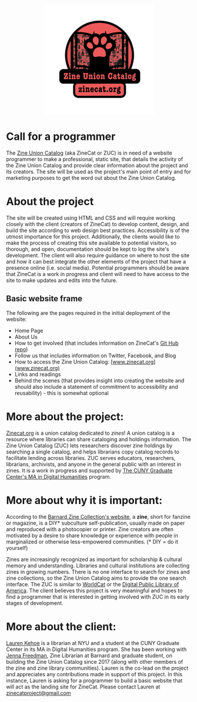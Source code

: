 <p align="center">
<img src="https://github.com/lsrkthelibrarian/zinecat.org/blob/master/zinecat_logo.png" width="300"/>
</p>

# Call for a programmer
The [Zine Union Catalog](www.zinecat.org) (aka ZineCat or ZUC) is in need of a website programmer to make a professional, static site, that details the activity of the Zine Union Catalog and provide clear information about the project and its creators.  The site will be used as the project's main point of entry and for marketing purposes to get the word out about the Zine Union Catalog.  

# About the project
The site will be created using HTML and CSS and will require working closely with the client (creators of ZineCat) to develop content, design, and build the site according to web design best practices.  Accessibility is of the utmost importance for this project.  Additionally, the clients would like to make the process of creating this site available to potential visitors, so thorough, and open, documentation should be kept to log the site's development.  The client will also require guidance on where to host the site and how it can best integrate the other elements of the project that have a presence online (i.e. social media).  Potential programmers should be aware that ZineCat is a work in progress and client will need to have access to the site to make updates and edits into the future.   

## Basic website frame
The following are the pages required in the initial deployment of the website:
* Home Page
* About Us
* How to get involved (that includes information on ZineCat's [Git Hub repo](https://github.com/lsrkthelibrarian/zinecat.org))
* Follow us that includes information on Twitter, Facebook, and Blog
* How to access the Zine Union Catalog: [www.zinecat.org](www.zinecat.org)
* Links and readings
* Behind the scenes (that provides insight into creating the website and should also include a statement of commitment to accessibility and reusability) - this is somewhat optional

# More about the project:
[Zinecat.org](www.zinecat.org) is a union catalog dedicated to *zines*! A union catalog is a resource where libraries can share cataloging and holdings information. The Zine Union Catalog (ZUC) lets researchers discover zine holdings by searching a single catalog, and helps librarians copy catalog records to facilitate lending across libraries. ZUC serves educators, researchers, librarians, archivists, and anyone in the general public with an interest in zines.  It is a work in progress and supported by [The CUNY Graduate Center's MA in Digital Humanities](https://www.gc.cuny.edu/Page-Elements/Academics-Research-Centers-Initiatives/Masters-Programs/Digital-Humanities) program.  

# More about why it is important:
According to the [Barnard Zine Collection's website](https://zines.barnard.edu/about-zines), a **zine**, short for fanzine or magazine, is a DIY* subculture self-publication, usually made on paper and reproduced with a photocopier or printer. Zine creators are often motivated by a desire to share knowledge or experience with people in marginalized or otherwise less-empowered communities. (* DIY = do it yourself)

Zines are increasingly recognized as important for scholarship & cultural memory and understanding.  Libraries and cultural institutions are collecting zines in growing numbers.  There is no one interface to search for zines and zine collections, so the Zine Union Catalog aims to provide the one search interface.  The ZUC is similar to [WorldCat](www.worldcat.org) or the [Digital Public Library of America](https://dp.la/).  The client believes this project is very meaningful and hopes to find a programmer that is interested in getting involved with ZUC in its early stages of development.  

# More about the client:
[Lauren Kehoe](https://library.nyu.edu/people/lauren-kehoe/) is a librarian at NYU and a student at the CUNY Graduate Center in its MA in Digital Humanities program.  She has been working with [Jenna Freedman](https://lowereastsidelibrarian.info/), Zine Librarian at Barnard and graduate student, on building the Zine Union Catalog since 2017 (along with other members of the zine and zine library communities).  Lauren is the co-lead on the project and appreciates any contributions made in support of this project.  In this instance, Lauren is asking for a programmer to build a basic website that will act as the landing site for ZineCat.  Please contact Lauren at zinecatproject@gmail.com 
